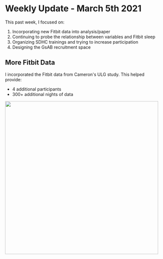 # Weekly Update - March 5th 2021
This past week, I focused on:
1. Incorporating new Fitbit data into analysis/paper
2. Continuing to probe the relationship between variables and Fitbit sleep
3. Organizing SDHC trainings and trying to increase participation
4. Designing the GsAB recruitment space

## More Fitbit Data
I incorporated the Fitbit data from Cameron's ULG study. This helped provide:
* 4 additional participants
* 300+ additional nights of data

<img src=https://github.com/intelligent-environments-lab/utx000/blob/master/reports/figures/fitbit_summary/fitbit-number_nights_recorded-ux_s20.pdf) width=500>
